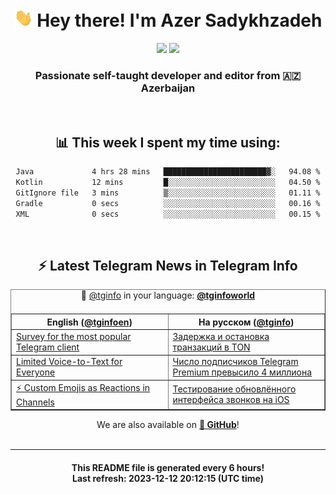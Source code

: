 <div align="center">
	<div>
		<h1>
      <img src="./assets/hi.gif" width="30px"> Hey there! I'm Azer Sadykhzadeh
    </h1>
    <img height="18" src="https://komarev.com/ghpvc/?username=sadykhzadeh&label=Views&color=2081c1&style=flat-square" />
		<a href="https://wakatime.com/Azer"> <img height="18" src="https://wakatime.com/badge/user/f80ae27a-c328-426f-a381-bc84136e2dd6.svg" /> </a>
    <h3>
      Passionate self-taught developer and editor from 🇦🇿 Azerbaijan
    </h3>
  </div>
  <br>

<h2>📊 This week I spent my time using:</h2>

<!--START_SECTION:waka-->

```txt
Java             4 hrs 28 mins   ███████████████████████▓░   94.08 %
Kotlin           12 mins         █░░░░░░░░░░░░░░░░░░░░░░░░   04.50 %
GitIgnore file   3 mins          ▒░░░░░░░░░░░░░░░░░░░░░░░░   01.11 %
Gradle           0 secs          ░░░░░░░░░░░░░░░░░░░░░░░░░   00.16 %
XML              0 secs          ░░░░░░░░░░░░░░░░░░░░░░░░░   00.15 %
```

<!--END_SECTION:waka-->

<br>

<h2>⚡️ Latest Telegram News in Telegram Info</h2>
  <table border>
		<tr>
			<th width="50%">English (<a href="https://t.me/tginfoen">@tginfoen</a>)</th>
			<th>На русском (<a href="https://t.me/tginfo">@tginfo</a>)</th>
		</tr>
		<caption>🚩 <a href="https://t.me/tginfo">@tginfo</a> in your language: <a href="https://t.me/tginfoworld"><b>@tginfoworld</b></a><caption/>
  <tr><td><a href="https://t.me/tginfoen/1803">Survey for the most popular Telegram client</a></td>
    <td><a href="https://t.me/tginfo/3872">Задержка и остановка транзакций в TON</a></td></tr><tr><td><a href="https://t.me/tginfoen/1802">Limited Voice-to-Text for Everyone </a></td>
    <td><a href="https://t.me/tginfo/3871">Число подписчиков Telegram Premium превысило 4 миллиона</a></td></tr><tr><td><a href="https://t.me/tginfoen/1801">⚡ Custom Emojis as Reactions in Channels </a></td>
    <td><a href="https://t.me/tginfo/3870">Тестирование обновлённого интерфейса звонков на iOS</a></td></tr>
</table>
We are also available on <a href="https://github.com/tginfo"><b>🐙 GitHub</b></a>!
</div>

<br>
<hr>
<h4 align="center">This README file is generated <b>every 6 hours</b>!</br>Last refresh: <b>2023-12-12 20:12:15 (UTC time)</b></h4>
